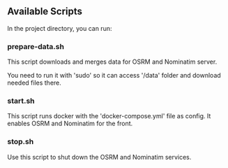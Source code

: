 ## Available Scripts

In the project directory, you can run:

### prepare-data.sh

This script downloads and merges data for OSRM and Nominatim server.

You need to run it with 'sudo' so it can access '/data' folder and download needed files there.

### start.sh

This script runs docker with the 'docker-compose.yml' file as config.
It enables OSRM and Nominatim for the front.

### stop.sh

Use this script to shut down the OSRM and Nominatim services.